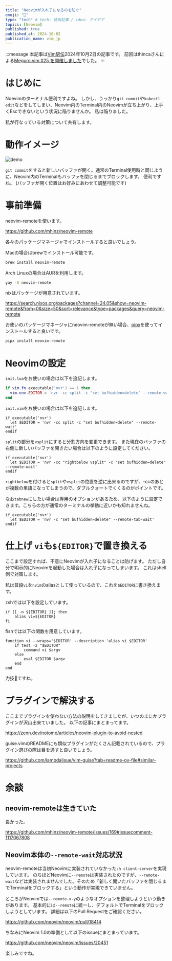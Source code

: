 ```yaml
---
title: "Neovimが入れ子になるのを防ぐ"
emoji: "🚗"
type: "tech" # tech: 技術記事 / idea: アイデア
topics: [Neovim]
published: true
published_at: 2024-10-02
publication_name: vim_jp
---
```


<!-- textlint-disable ja-technical-writing/ja-no-mixed-period -->

:::message
本記事は[Vim駅伝](https://vim-jp.org/ekiden/)2024年10月2日の記事です。
前回はthincaさんによる[Meguro.vim #25 を開催しました](https://thinca.hatenablog.com/entry/2024/09/megurovim-25)でした。
:::

<!-- textlint-enable ja-technical-writing/ja-no-mixed-period -->

# はじめに

Noevimのターミナル便利ですよね。
しかし、うっかり`git commit`や`kubectl edit`などをしてしまい、Neovim内のTerminal内のNeovimが立ち上がり、上手くEscできないという状況に陥りませんか。
私は陥りました。

私が行なっている対策について共有します。

# 動作イメージ

![demo](https://github.com/user-attachments/assets/0c4db65a-a911-4849-bdc4-64cafee242e1)

`git commit`をすると新しいバッファが開く。通常のTerminal使用時と同じように、Neovim内のTerminalもバッファを閉じるまでブロックします。
便利ですね。
(バッファが開く位置はお好みにあわせて調整可能です)

# 事前準備

neovim-remoteを使います。

https://github.com/mhinz/neovim-remote

各々のパッケージマネージャでインストールすると良いでしょう。

Macの場合はbrewでインストール可能です。

```bash
brew install neovim-remote
```

Arch Linuxの場合はAURを利用します。

```bash
yay -S neovim-remote
```

nixはパッケージが用意されています。

https://search.nixos.org/packages?channel=24.05&show=neovim-remote&from=0&size=50&sort=relevance&type=packages&query=neovim-remote

お使いのパッケージマネージャにneovim-remoteが無い場合、[pipx](https://github.com/pypa/pipx)を使ってインストールすると良いです。

```bash
pipx install neovim-remote
```

# Neovimの設定

`init.lua`をお使いの場合は以下を追記します。

```lua:init.lua
if vim.fn.executable('nvr') == 1 then
  vim.env.EDITOR = 'nvr -cc split -c "set bufhidden=delete" --remote-wait'
end
```

`init.vim`をお使いの場合は以下を追記します。

```vim:init.vim
if executable('nvr')
  let $EDITOR = 'nvr -cc split -c "set bufhidden=delete" --remote-wait'
endif
```

`split`の部分を`vsplit`にすると分割方向を変更できます。
また現在のバッファの右側に新しいバッファを開きたい場合は以下のように設定してください。

```vim:init.vim
if executable('nvr')
  let $EDITOR = 'nvr -cc "rightbelow vsplit" -c "set bufhidden=delete" --remote-wait'
endif
```

`rightbelow`を付けると`split`や`vsplit`の位置を逆に出来るのですが、-ccのあとが複数の単語になってしまうので、ダブルクォートでくくるのがポイントです。

なお`tabnew`にしたい場合は専用のオプションがあるため、以下のように設定できます。こちらの方が通常のターミナルの挙動に近いかも知れませんね。

```vim:init.vim
if executable('nvr')
  let $EDITOR = 'nvr -c "set bufhidden=delete" --remote-tab-wait'
endif
```

# 仕上げ `vi`も`${EDITOR}`で置き換える

ここまで設定すれば、不意にNeovimが入れ子になることは防げます。
ただし自分で明示的にNeovimを起動した場合は入れ子になってしまいます。
これはshell側で対策します。

私は普段`vi`を`nvim`のaliasとして使っているので、これを`$EDITOR`に書き換えます。

zshでは以下を設定しています。

```sh:~/.zshrc
if [[ -n ${EDITOR} ]]; then
    alias vi=${EDITOR}
fi
```

fishでは以下の関数を用意しています。

```fish:~/.config/fish/functions/vi.fish
function vi --wraps='$EDITOR' --description 'alias vi $EDITOR'
    if test -z "$EDITOR"
        command vi $argv
    else
        eval $EDITOR $argv
    end
end
```

力技💪ですね。

# プラグインで解決する

ここまでプラグインを使わない方法の説明をしてきましたが、いつのまにかプラグインが沢山出来ていました。
以下の記事にまとまってます。

https://zenn.dev/notomo/articles/neovim-plugin-to-avoid-nested

guise.vimのREADMEにも類似プラグインがたくさん記載されているので、プラグイン選びの際は目を通すと良いでしょう。

https://github.com/lambdalisue/vim-guise?tab=readme-ov-file#similar-projects

# 余談

## neovim-remoteは生きていた

良かった。

https://github.com/mhinz/neovim-remote/issues/169#issuecomment-1117067808

## Neovim本体の`--remote-wait`対応状況

neovim-remoteは当初Neovimに実装されていなかった`:h client-server`を実現しています。
のちほどNeovimに`--remote`は実装されたのですが、`--remote-wait`などは実装されませんでした。そのため「新しく開いたバッファを閉じるまでTerminalをブロックする」という動作が実現できていません。

ところがNeovimでは`--remote-x-y`のようなオプションを整理しようという動きがあります。
基本的には`--remote`に統一し、デフォルトでTerminalをブロックしようとしています。
詳細は以下のPull Requestをご確認ください。

https://github.com/neovim/neovim/pull/18414

ちなみにNeovim 1.0の準備として以下のissueにまとまっています。

https://github.com/neovim/neovim/issues/20451

楽しみですね。
